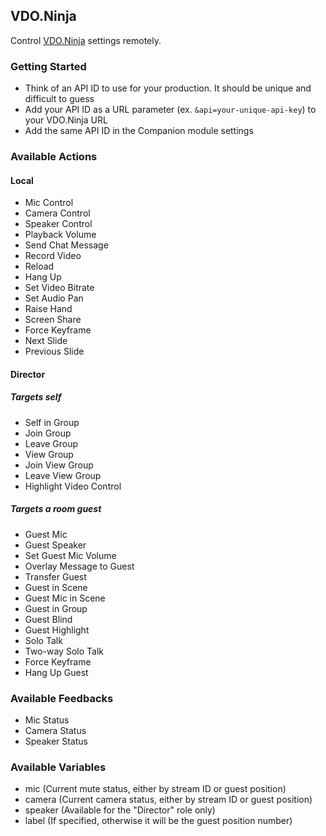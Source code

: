 ## VDO.Ninja

Control [VDO.Ninja](https://vdo.ninja) settings remotely.

### Getting Started

- Think of an API ID to use for your production. It should be unique and difficult to guess
- Add your API ID as a URL parameter (ex. `&api=your-unique-api-key`) to your VDO.Ninja URL
- Add the same API ID in the Companion module settings

### Available Actions

#### Local

- Mic Control
- Camera Control
- Speaker Control
- Playback Volume
- Send Chat Message
- Record Video
- Reload
- Hang Up
- Set Video Bitrate
- Set Audio Pan
- Raise Hand
- Screen Share
- Force Keyframe
- Next Slide
- Previous Slide

#### Director

##### Targets self

- Self in Group
- Join Group
- Leave Group
- View Group
- Join View Group
- Leave View Group
- Highlight Video Control

##### Targets a room guest

- Guest Mic
- Guest Speaker
- Set Guest Mic Volume
- Overlay Message to Guest
- Transfer Guest
- Guest in Scene
- Guest Mic in Scene
- Guest in Group
- Guest Blind
- Guest Highlight
- Solo Talk
- Two-way Solo Talk
- Force Keyframe
- Hang Up Guest

### Available Feedbacks

- Mic Status
- Camera Status
- Speaker Status

### Available Variables

- mic (Current mute status, either by stream ID or guest position)
- camera (Current camera status, either by stream ID or guest position)
- speaker (Available for the "Director" role only)
- label (If specified, otherwise it will be the guest position number)
